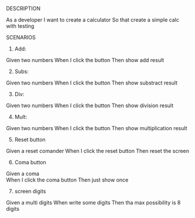DESCRIPTION

As a developer
I want to create a calculator
So that create a simple calc with testing

SCENARIOS

1. Add:

Given two numbers 
When I click the button
Then show add result

2. Subs:

Given two numbers 
When I click the button
Then show substract result

3. Div:

Given two numbers 
When I click the button
Then show division result

4. Mult:

Given two numbers 
When I click the button
Then show multiplication result

5. Reset button

Given a reset comander 
When I click the reset button
Then reset the screen

6. Coma button

Given a coma  
When I click the coma button
Then just show once

7. screen digits

Given a multi digits 
When write some digits
Then tha max possibility is 8 digits